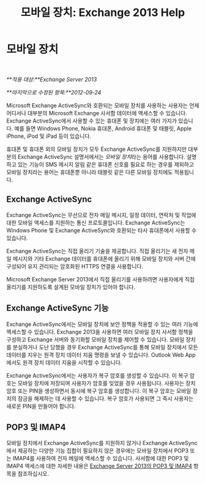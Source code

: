 ﻿---
title: '모바일 장치: Exchange 2013 Help'
TOCTitle: 모바일 장치
ms:assetid: 93a949e7-b3ef-43ea-ae0c-6698826fc8d2
ms:mtpsurl: https://technet.microsoft.com/ko-kr/library/Bb232129(v=EXCHG.150)
ms:contentKeyID: 50483705
ms.date: 05/22/2018
mtps_version: v=EXCHG.150
ms.translationtype: MT
---

# 모바일 장치

 

_**적용 대상:**Exchange Server 2013_

_**마지막으로 수정된 항목:**2012-09-24_

Microsoft Exchange ActiveSync와 호환되는 모바일 장치를 사용하는 사용자는 언제 어디서나 대부분의 Microsoft Exchange 사서함 데이터에 액세스할 수 있습니다. Exchange ActiveSync에서 사용할 수 있는 휴대폰 및 장치에는 여러 가지가 있습니다. 예를 들면 Windows Phone, Nokia 휴대폰, Android 휴대폰 및 태블릿, Apple iPhone, iPod 및 iPad 등이 있습니다.

휴대폰 및 휴대폰 외의 모바일 장치가 모두 Exchange ActiveSync를 지원하지만 대부분의 Exchange ActiveSync 설명서에서는 *모바일 장치*라는 용어를 사용합니다. 설명하고 있는 기능이 SMS 메시지 알림 같은 휴대폰 신호를 필요로 하는 경우를 제외하고 모바일 장치라는 용어는 휴대폰뿐 아니라 태블릿 같은 다른 모바일 장치에도 적용됩니다.

## Exchange ActiveSync

Exchange ActiveSync는 무선으로 전자 메일 메시지, 일정 데이터, 연락처 및 작업에 대한 모바일 액세스를 지원하는 통신 프로토콜입니다. Exchange ActiveSync는 Windows Phone 및 Exchange ActiveSync와 호환되는 타사 휴대폰에서 사용할 수 있습니다.

Exchange ActiveSync는 직접 올리기 기술을 제공합니다. 직접 올리기는 새 전자 메일 메시지와 기타 Exchange 데이터를 휴대폰에 올리기 위해 모바일 장치와 서버 간에 구성되어 유지 관리되는 암호화된 HTTPS 연결을 사용합니다.

Microsoft Exchange Server 2013에서 직접 올리기를 사용하려면 사용자에게 직접 올리기를 지원하도록 설계된 모바일 장치가 있어야 합니다.

## Exchange ActiveSync 기능

Exchange ActiveSync에서는 모바일 장치에 보안 정책을 적용할 수 있는 여러 기능에 액세스할 수 있습니다. Exchange 2013을 사용하면 여러 모바일 장치 사서함 정책을 구성하고 Exchange 서버와 동기화할 모바일 장치를 제어할 수 있습니다. 모바일 장치를 분실하거나 도난 당했을 경우 Exchange ActiveSync를 통해 모바일 장치에서 모든 데이터를 지우는 원격 장치 데이터 지움 명령을 보낼 수 있습니다. Outlook Web App에서도 원격 장치 데이터 지움을 시작할 수 있습니다.

Exchange ActiveSync에서는 사용자가 복구 암호를 생성할 수 있습니다. 이 복구 암호는 모바일 장치에 저장되며 사용자가 암호를 잊었을 경우 사용됩니다. 사용자는 장치 암호 또는 PIN을 생성하면서 동시에 복구 암호를 생성합니다. 이 복구 암호는 모바일 장치의 잠금을 해제하는 데 사용할 수 있습니다. 복구 암호가 사용되면 그 즉시 사용자는 새로운 PIN을 만들어야 합니다.

## POP3 및 IMAP4

모바일 장치에서 Exchange ActiveSync를 지원하지 않거나 Exchange ActiveSync에서 제공하는 다양한 기능 집합이 필요하지 않은 경우에는 모바일 장치에서 POP3 또는 IMAP4를 사용하여 전자 메일에 액세스할 수 있습니다. 사서함에 대한 POP3 및 IMAP4 액세스에 대한 자세한 내용은 [Exchange Server 2013의 POP3 및 IMAP4](pop3-and-imap4-in-exchange-server-2013-exchange-2013-help.md) 항목을 참조하십시오.

